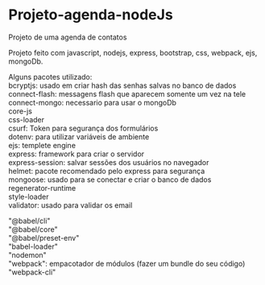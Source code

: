 # Projeto-agenda-nodeJs
Projeto de uma agenda de contatos

Projeto feito com javascript, nodejs, express, bootstrap, css, webpack, ejs, mongoDb.

Alguns pacotes utilizado: <br>
bcryptjs: usado em criar hash das senhas salvas no banco de dados <br>
connect-flash: messagens flash que aparecem somente um vez na tele <br>
connect-mongo: necessario para usar o mongoDb <br>
core-js <br>
css-loader <br>
csurf: Token para segurança dos formulários <br>
dotenv: para utilizar variáveis de ambiente <br>
ejs: templete engine <br>
express: framework para criar o servidor <br>
express-session: salvar sessões dos usuários no navegador <br>
helmet: pacote recomendado pelo express para segurança <br>
mongoose: usado para se conectar e criar o banco de dados <br>
regenerator-runtime <br>
style-loader <br>
validator: usado para validar os email <br>

"@babel/cli" <br>
"@babel/core" <br>
"@babel/preset-env" <br>
"babel-loader" <br>
"nodemon" <br>
"webpack": empacotador de módulos (fazer um bundle do seu código) <br>
"webpack-cli" <br>


